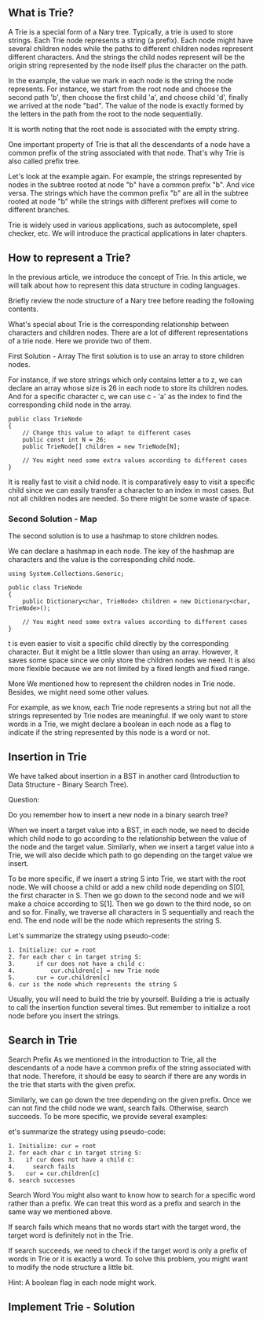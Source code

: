 ## What is Trie?
A Trie is a special form of a Nary tree. Typically, a trie is used to store strings. Each Trie node represents a string (a prefix). Each node might have several children nodes while the paths to different children nodes represent different characters. And the strings the child nodes represent will be the origin string represented by the node itself plus the character on the path.

In the example, the value we mark in each node is the string the node represents. For instance, we start from the root node and choose the second path 'b', then choose the first child 'a', and choose child 'd', finally we arrived at the node "bad". The value of the node is exactly formed by the letters in the path from the root to the node sequentially.

It is worth noting that the root node is associated with the empty string.

One important property of Trie is that all the descendants of a node have a common prefix of the string associated with that node. That's why Trie is also called prefix tree.

Let's look at the example again. For example, the strings represented by nodes in the subtree rooted at node "b" have a common prefix "b". And vice versa. The strings which have the common prefix "b" are all in the subtree rooted at node "b" while the strings with different prefixes will come to different branches.

Trie is widely used in various applications, such as autocomplete, spell checker, etc. We will introduce the practical applications in later chapters.

## How to represent a Trie?

In the previous article, we introduce the concept of Trie. In this article, we will talk about how to represent this data structure in coding languages.

Briefly review the node structure of a Nary tree before reading the following contents.

What's special about Trie is the corresponding relationship between characters and children nodes. There are a lot of different representations of a trie node. Here we provide two of them.

 

First Solution - Array
The first solution is to use an array to store children nodes.

For instance, if we store strings which only contains letter a to z, we can declare an array whose size is 26 in each node to store its children nodes. And for a specific character c, we can use c - 'a' as the index to find the corresponding child node in the array.

```cshrp
public class TrieNode
{
    // Change this value to adapt to different cases
    public const int N = 26;
    public TrieNode[] children = new TrieNode[N];

    // You might need some extra values according to different cases
}

```
It is really fast to visit a child node. It is comparatively easy to visit a specific child since we can easily transfer a character to an index in most cases. But not all children nodes are needed. So there might be some waste of space.

### Second Solution - Map

The second solution is to use a hashmap to store children nodes.

We can declare a hashmap in each node. The key of the hashmap are characters and the value is the corresponding child node.

```cshrp
using System.Collections.Generic;

public class TrieNode
{
    public Dictionary<char, TrieNode> children = new Dictionary<char, TrieNode>();

    // You might need some extra values according to different cases
}

```

t is even easier to visit a specific child directly by the corresponding character. But it might be a little slower than using an array. However, it saves some space since we only store the children nodes we need. It is also more flexible because we are not limited by a fixed length and fixed range.

 

More
We mentioned how to represent the children nodes in Trie node. Besides, we might need some other values.

For example, as we know, each Trie node represents a string but not all the strings represented by Trie nodes are meaningful. If we only want to store words in a Trie, we might declare a boolean in each node as a flag to indicate if the string represented by this node is a word or not.

## Insertion in Trie
We have talked about insertion in a BST in another card (Introduction to Data Structure - Binary Search Tree).

Question:

Do you remember how to insert a new node in a binary search tree?

When we insert a target value into a BST, in each node, we need to decide which child node to go according to the relationship between the value of the node and the target value. Similarly, when we insert a target value into a Trie, we will also decide which path to go depending on the target value we insert.

To be more specific, if we insert a string S into Trie, we start with the root node. We will choose a child or add a new child node depending on S[0], the first character in S. Then we go down to the second node and we will make a choice according to S[1]. Then we go down to the third node, so on and so for. Finally, we traverse all characters in S sequentially and reach the end. The end node will be the node which represents the string S.

Let's summarize the strategy using pseudo-code:

```cshrp
1. Initialize: cur = root
2. for each char c in target string S:
3.      if cur does not have a child c:
4.          cur.children[c] = new Trie node
5.      cur = cur.children[c]
6. cur is the node which represents the string S
```
Usually, you will need to build the trie by yourself. Building a trie is actually to call the insertion function several times. But remember to initialize a root node before you insert the strings.

## Search in Trie

Search Prefix
As we mentioned in the introduction to Trie, all the descendants of a node have a common prefix of the string associated with that node. Therefore, it should be easy to search if there are any words in the trie that starts with the given prefix.

Similarly, we can go down the tree depending on the given prefix. Once we can not find the child node we want, search fails. Otherwise, search succeeds. To be more specific, we provide several examples:

et's summarize the strategy using pseudo-code:

```cshrp
1. Initialize: cur = root
2. for each char c in target string S:
3.   if cur does not have a child c:
4.     search fails
5.   cur = cur.children[c]
6. search successes
```
Search Word
You might also want to know how to search for a specific word rather than a prefix. We can treat this word as a prefix and search in the same way we mentioned above.

If search fails which means that no words start with the target word, the target word is definitely not in the Trie.

If search succeeds, we need to check if the target word is only a prefix of words in Trie or it is exactly a word. To solve this problem, you might want to modify the node structure a little bit.

Hint: A boolean flag in each node might work.

##  Implement Trie - Solution


